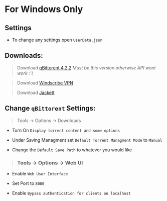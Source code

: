 # For Windows Only

## Settings
- To change any settings open `UserData.json`

## Downloads:

> Download [qBittorent 4.2.2](https://sourceforge.net/projects/qbittorrent/files/qbittorrent-win32/qbittorrent-4.2.2/) *Must be this version otherwise API wont work :'(*

> Download [Windscribe VPN](https://windscribe.com/download)

>Download [Jackett](https://github.com/Jackett/Jackett/releases)

## Change `qBittorent` Settings:

> Tools -> Options -> Downloads

- Turn On `Display torrent content and some options`

- Under Saving Managment set `Default Torrent Managment Mode` to `Manual`

- Change the `Default Save Path` to whatever you would like

> ### Tools -> Options -> Web UI

- Enable `Web User Interface`

- Set Port to `8080`

- Enable `Bypass authentication for clients on localhost`
